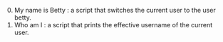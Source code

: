 0. My name is Betty         : a script that switches the current user to the user betty.
1. Who am I                 : a script that prints the effective username of the current user.
